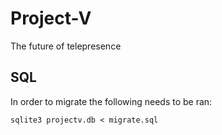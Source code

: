 Project-V
=========

The future of telepresence

## SQL

In order to migrate the following needs to be ran:

```
sqlite3 projectv.db < migrate.sql 
```
